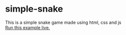 # simple-snake
This is a simple snake game made using html, css and js
<br>
<a href="https://github.com/barajasss/barajasss.github.io/">Run this example live.</a>
